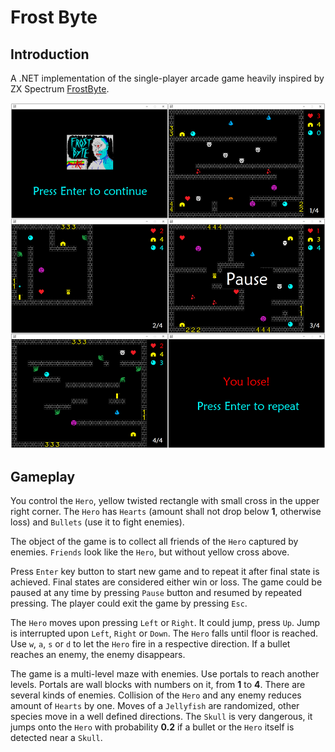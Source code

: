 # Frost Byte

## Introduction

A .NET implementation of the single-player arcade game heavily inspired by
ZX Spectrum [FrostByte](https://spectrumcomputing.co.uk/entry/1894/ZX-Spectrum/Frost_Byte).

![gui](./assets/images/gui.png)

## Gameplay

You control the `Hero`, yellow twisted rectangle with small cross in the upper
right corner. The `Hero` has `Hearts` (amount shall not drop below **1**,
otherwise loss) and `Bullets` (use it to fight enemies).

The object of the game is to collect all friends of the `Hero` captured by
enemies. `Friends` look like the `Hero`, but without yellow cross above.

Press `Enter` key button to start new game and to repeat it after final state
is achieved. Final states are considered either win or loss. The game could be
paused at any time by pressing `Pause` button and resumed by repeated
pressing. The player could exit the game by pressing `Esc`.

The `Hero` moves upon pressing `Left` or `Right`. It could jump, press `Up`.
Jump is interrupted upon `Left`, `Right` or `Down`. The `Hero` falls until
floor is reached. Use `w`, `a`, `s` or `d` to let the `Hero` fire in a
respective direction. If a bullet reaches an enemy, the enemy disappears.

The game is a multi-level maze with enemies. Use portals to reach another
levels. Portals are wall blocks with numbers on it, from **1** to **4**. There
are several kinds of enemies. Collision of the `Hero` and any enemy reduces
amount of `Hearts` by one. Moves of a `Jellyfish` are randomized, other
species move in a well defined directions. The `Skull` is very dangerous, it
jumps onto the `Hero` with probability **0.2** if a bullet or the `Hero`
itself is detected near a `Skull`.
